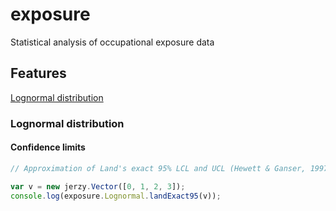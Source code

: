 # exposure

Statistical analysis of occupational exposure data

## Features

[Lognormal distribution](#lognormal)

<a name="lognormal"></a>
### Lognormal distribution

#### Confidence limits

```javascript
// Approximation of Land's exact 95% LCL and UCL (Hewett & Ganser, 1997)

var v = new jerzy.Vector([0, 1, 2, 3]);
console.log(exposure.Lognormal.landExact95(v));
```

